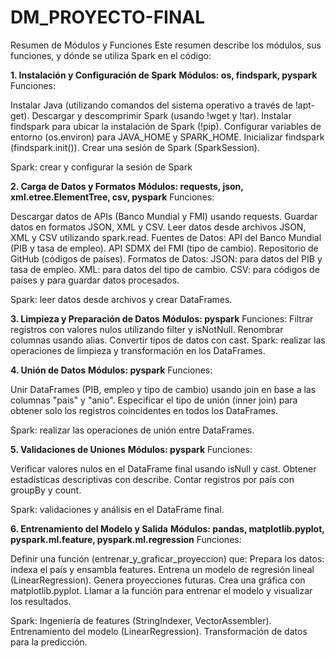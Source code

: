 # DM_PROYECTO-FINAL

Resumen de Módulos y Funciones
Este resumen describe los módulos, sus funciones, y dónde se utiliza Spark en el código:

**1. Instalación y Configuración de Spark**
****Módulos:** os, findspark, pyspark**
Funciones:

Instalar Java (utilizando comandos del sistema operativo a través de !apt-get).
Descargar y descomprimir Spark (usando !wget y !tar).
Instalar findspark para ubicar la instalación de Spark (!pip).
Configurar variables de entorno (os.environ) para JAVA_HOME y SPARK_HOME.
Inicializar findspark (findspark.init()).
Crear una sesión de Spark (SparkSession).

Spark: crear y configurar la sesión de Spark

**2. Carga de Datos y Formatos**
**Módulos: requests, json, xml.etree.ElementTree, csv, pyspark**
Funciones:

Descargar datos de APIs (Banco Mundial y FMI) usando requests.
Guardar datos en formatos JSON, XML y CSV.
Leer datos desde archivos JSON, XML y CSV utilizando spark.read.
Fuentes de Datos:
API del Banco Mundial (PIB y tasa de empleo).
API SDMX del FMI (tipo de cambio).
Repositorio de GitHub (códigos de países).
Formatos de Datos:
JSON: para datos del PIB y tasa de empleo.
XML: para datos del tipo de cambio.
CSV: para códigos de países y para guardar datos procesados.

Spark: leer datos desde archivos y crear DataFrames.

**3. Limpieza y Preparación de Datos**
**Módulos: pyspark**
Funciones:
Filtrar registros con valores nulos utilizando filter y isNotNull.
Renombrar columnas usando alias.
Convertir tipos de datos con cast.
Spark: realizar las operaciones de limpieza y transformación en los DataFrames.

**4. Unión de Datos**
**Módulos: pyspark**
Funciones:

Unir DataFrames (PIB, empleo y tipo de cambio) usando join en base a las columnas "pais" y "anio".
Especificar el tipo de unión (inner join) para obtener solo los registros coincidentes en todos los DataFrames.

Spark: realizar las operaciones de unión entre DataFrames.


**5. Validaciones de Uniones**
**Módulos: pyspark**
Funciones:

Verificar valores nulos en el DataFrame final usando isNull y cast.
Obtener estadísticas descriptivas con describe.
Contar registros por país con groupBy y count.

Spark:  validaciones y análisis en el DataFrame final.

**6. Entrenamiento del Modelo y Salida**
**Módulos: pandas, matplotlib.pyplot, pyspark.ml.feature, pyspark.ml.regression**
Funciones:

Definir una función (entrenar_y_graficar_proyeccion) que:
Prepara los datos: indexa el país y ensambla features.
Entrena un modelo de regresión lineal (LinearRegression).
Genera proyecciones futuras.
Crea una gráfica con matplotlib.pyplot.
Llamar a la función para entrenar el modelo y visualizar los resultados.

Spark: 
Ingeniería de features (StringIndexer, VectorAssembler).
Entrenamiento del modelo (LinearRegression).
Transformación de datos para la predicción.
